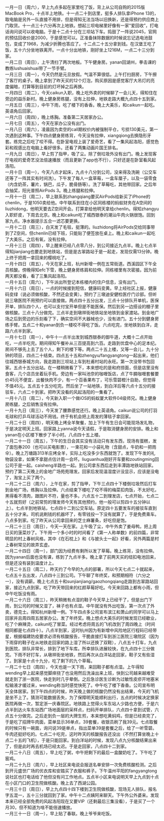 一月一日（周六），早上九点多起在家里吃了饭，背上从公司自购的2015版MacBook Pro，十点半上地铁。十一点二十到店里，挺多人排队拿iPhone 13的，取电脑是另外一队直接不用排，但是得知无法当场以旧换新，还是得预约供应商上门取货。十一点三十六分再次上地铁。想起三坝电梯里好像有一家“爱回收”，打电话询问说可以收电脑。于是十二点十分在三坝站下车。捣鼓了一阵说2045，官网的预估回收价是2000，于是感觉可以。正准备抹除数据的时候说忘记选电池鼓包，变成了1968，为减少折腾也答应了。十二点二十五分拿到钱。在汉堡王吃了饭，五十六分坐地铁离开。一点十分出地铁，刚好坐上1216M，一点二十三分到家。</br>
一月二日（周日），上午清扫了两次地板。下午健身房。yanan回湖州，拳击课的教练lushuaishuai带了一节手臂。</br>
一月三日（周一），今天仍然是元旦放假。气温不算很低。上午打扫厨房，下午擦了客厅的桌子。晚上拿到了昨天买的12个灯泡，购买原因是感觉客厅大吊灯的亮度偏暗，打算等到目前的灯坏掉之后再换。</br>
一月四日（周二），今天caikun入职，晚上吃外卖的时候聊了一会儿天，得知住在旁边的益乐新村。晚上健身房练腿，没有上拉伸，地铁走路大概九点四十五到家。</br>
一月五日（周三），中午下雨，吃了楼下的香香。晚上大美乐，和caikun一起吃。英语角后回家。</br>
一月六日（周四），晚上练胸。准备第二天居家办公。</br>
一月七日（周五），今天在家办公没有出门。</br>
一月八日（周六），凌晨因为卖空的call期权价内被强制平仓，亏损130美元，第一次遇到这种事。下午四点健身房练背，今天没有拉伸，xiangqiong去换隐形牙套。练完之后吃了咬不得。在卧室电视上装了爱奇艺，看了一集风起洛阳，感觉色彩和观感比在电脑上看好很多。还看了两集动画片国王排名。</br>
一月九日（周日），早上剪了指甲，吸了尘。除了倒垃圾外没有出门。晚上发现客厅电视的爱奇艺没法倍速播放（而且更新了app也不行），只好还是在卧室看风起洛阳。</br>
一月十日（周一），今天八点才起床，九点十八分到公司，没来得及洗碗（公交车还等了一阵其实有时间洗）。下午发了每人一盒草莓，一盒车厘子，以及一袋零食（内含奶茶，薯片，锅巴，瓜子，脆骨肠等）。洗了草莓吃，其他带回家。之后年会抽奖，阳光普照AirPods 3。晚上练腿和拉伸。</br>
一月十一日（周二），早上联系到zhangqiang要买AirPods给新买了iPhone的chenlin，于是1050卖给他。中午联系到住在小区同栋楼的蚂蚁财务在A空间的liuzhidong，他明天要去Z空间开会。打算拿给他明天拿给chenlin。得知zhangyu入职虾皮，下周去北京。晚上和caikun吃了城西银泰的潮汕牛肉火锅很饱。回到家九点。净水器提示五合一滤芯要更换。</br>
一月十二日（周三），白天发了毛毯，挺薄的。liuzhidong将AirPods交给同事带到了Z空间，但chenlin已经下班，只能贴了便签放在桌上。晚上和caikun一起吃了大美乐。之后有氧，没有拉伸。</br>
一月十三日（周四），早上醒来已经八点零八分，到公司接近九点半。晚上七点半得知jianjiang也要走到地铁站，但是是古翠路站于是一起走，发现仅需13分钟。晚上终于把周一拿回来的樱桃吃了。</br>
一月十四日（周五），今天在家上班，杭州新增一例在五常街道。西溪园区下午全员核酸。傍晚得知efc下雪，晚上健身房练肩和拉伸。同栋楼里有次密接。因为前两天都没看，看了三集风起洛阳。</br>
一月十五日（周六），下午派出所登记本栋楼内的住户信息，没有出门。</br>
一月十六日（周日），一点的时候接到短信，健康码变黄。早上经社区上报，健康码变绿（说必须做核酸，不然还会变黄）。预约了三墩迪安健检医疗门诊部。但听说三墩医院不用预约可以直接做。两点四十五分出发，三点十分排队开单机，医保开单，排队四个人，也可以支付宝开单但是不能医保。然后到另一边搭设的棚子里做核酸。三点十八分做完。三点半走到墩祥街地铁站坐地铁到金家渡站。到金地广场之后到旁边的乐刻看了下，确实空间不大器械也少，没有进门。五十分到健身房练手臂。五点二十和yanan到负一楼咬不得吃了饭。六点吃完，坐地铁到白洋，走路六点半到家。</br>
一月十七日（周一），中午十一点半出发到城西银泰的御牛道，大概十二点开始吃，一点半吃完。期间得知午餐补从三百提高到六百。走路到优盘中心的足本纪。房间不够先上去了五个人，剩下的楼下等。两点二十五上楼，又等一会儿，九十分钟的项目，四点二十结束。四点五十五和zhengyu/fangyangtong一起出来，他们往城西银泰城方向，我走路到三坝站上车到杜甫村站的永旺。第一次没带书包回家。五点十五分出站。在一楼稍微看了下，本来想吃的是和府捞面，但是店里没有食客，几个店员坐着玩手机。旁边有一家叫池奈的咖喱饭店，点了牛腩咖喱套餐要价45元不便宜，出餐快肉不少，有一个百香果布丁，可乐雪碧橙汁自助，但觉得不值45元。五点五十五分吃完。然后坐了一站地铁，到白洋后等六点十五分的接驳车，六点二十到家。把昨天没看的风起洛阳的一集看了。</br>
一月十八日（周二），今天新入职一个做iOS的蚂蚁厦大软件04级师兄。晚上健身房练腿，之后销售没有拉伸。</br>
一月十九日（周三），今天发了腰靠感觉还行。晚上英语角。caikun说公司的打羽毛球和打乒乓球活动不用钱。终于有机会把上周发的薄毯子拿回家。</br>
一月二十日（周四），明天晚上烤全羊聚餐，加上下午有生日会可能现场发礼物，于是决定明天上班。回家路上yanna说今天请假，于是取消健身房的安排。晚上和yanan在小区楼下散步了半小时。八点四十五上楼。</br>
一月二十一日（周五），下午的生日会其实没有活动只有发东西，现场有蛋糕，发了面包券200（也可以买电影票），一束花和一小袋礼物（含甜点，牛奶和一把雨伞）。晚上万塘路313羊庄烤全羊，实际上吃没多少东西就饱了。发现下午发的礼物袋没拿，如果不拿甜点估计周一会坏。liuguanhua刚好开车要和zoutingming回公司于是一起。caisheng半路也一起。到公司拿东西后走到丰潭路地铁站回家。预约了第二天晚上的金地广场苑苑理发。回家后发现温湿度计没显示，应该是没电了，淘宝上买了两个。</br>
一月二十二日（周六），上午在家，剪了指甲，下午三点四十下楼倒垃圾然后打车到金地广场，练胸以及拉伸。六点结束下楼吃了咬不得的梅菜扣肉饭，不太好吃，黑得看不清肉，跟图片不符，量也不多。六点五十二到理发店，七点开始，七点二十五就剪好（之前常剪的理发师今天有其他预约，他一般可以剪四十五分钟以上）。七点半到地铁站，七点四十二到公交车站。原定四十五要发车的接驳车直到五十分才来。司机说刷钱的机器坏了，有零钱投一下没有就算了，于是免费乘车。八点多到家。吃了昨天从公司拿回来的芝士麻薯条，好吃但是饱。</br>
一月二十三日（周日），今天一天在家。上午吸了尘，中午外卖了姜母鸭，把上周日买的菠菜炒了。下午用一个多小时的时间看了《第一人称单数》的前四篇，非常明显的村上春树风格，其中《在石枕上》和《与披头士一起》好看，另外两篇是村上春树常见的故弄玄虚。</br>
一月二十四日（周一），部门因为经费有剩所以发了草莓。晚上练背，没有拉伸。因为yanan后面也没有课，练到了九点半多。晚上拿了前两天买的纽扣电池回来，但是还没有装到温度计上。</br>
一月二十五日（周二），昨天约了今早的九点的部署，所以今天七点二十就起来，七点五十五出发，八点四十三到公司。下午聊了年终奖，和预期相符（六分之一），没有调薪。晚上七点五十和sunjianjiang/gaozhongqiang走路到古翠路站回家，接近九点到家。吃了昨天带回来的红颜草莓好吃。今天来回路上都有小雨，但中午吃饭没有雨。</br>
 一月二十六日（周三），昨天稍微有点湿的鞋子今天早上已经干了，但是出门下雨，到公司的时候又湿了，袜子也有点湿。中午就没有外出吃饭，第一次点了外卖，德克士。得知杭州新增一例。下午四点多公司宣布滨江和萧山的同学可以马上回家并且周四周五居家办公。发了年终奖。晚上想点大美乐的时候发现已经歇业，吃了个麻辣烫，caikun吃了冒菜。经过考虑将周五的飞机改到了周四晚上（时间相同都是七点四十）。八点半到家，这时杭州因为有新增中风险地区行程码已经带星，根据福建防疫要求必须有核酸报告，干脆直接打车到浙江医院三墩院区（因为下雨穿的鞋子在从地铁走回家的路上湿了所以还换了双鞋），八点五十打车，九点到医院，排队非常长，排到了地下车库。所幸排队进展较快，在九点四十三分做完。下雨不好打车，从墩祥街坐地铁，然后再次从白洋站走回家，鞋子又有些湿了。到家是十点十九分，吃了剩下的九个草莓。</br>
一月二十七日（周四），今天也是一天下雨，来回鞋子都有点湿。上午得知wending早上起来感觉脚痒挠了也没用然后洗澡出来上班，快到公司越来越难受就走到了浙一医院，快走到时几乎晕倒。之后急诊医生诊断为过敏性皮疹开地塞米松输液才缓过来，wending称当时感觉快死了。中午吃了楼下香香。公司宣布明天全体居家。到下午四点的时候，昨天晚上做的核酸仍然没有出结果，今天的飞机是坐不上了。猜测可能数据丢失，为了保障明天能顺利出行，五点的时候决定换家医院再做一次，暂定浙一庆春院区。地铁路上觉得火车东站人少路也方便，于是六点半到达火车东站西广场地面层的采样点，扫码开单排队，六点四十拿到试管，六点五十分做完。之后走到负一层的大牌生煎，本来想吃黄焖鸡，但是已经卖完了，于是吃了招牌牛肉面，菜单显示36单点，39套餐，收银员刷了我39元。七点取餐的时候只有一碗面，询问说39是单点，指出菜单39是套餐之后，给了一听雪碧。牛肉还挺好吃的。七点二十吃完，这时昨天的核酸报告还没出（不然打算坐晚上十点二十五的飞机），于是只能回家。到白洋站的时候，发现八点九分核酸结果出来了，但是此时再去机场已经太迟。于是走回家，八点四十二到家。</br>
一月二十八日（周五），早上吃了粥，中午把剩下的最后一盒酸奶吃了。下午吃了窑鸡。</br>
一月二十九日（周六），早上社区来电说会报送名单安排一次免费核酸检测。之后到开元盛世广场的优衣库和安踏买了衣服和裤子。下午温州平阳的fangyangtong说社区也打电话给了他但没有问工作地点。五点半小区来电说明天早上九点到十点在小区门口的卫生院做核酸。晚上去了西湖公园。</br>
一月三十日（周日），早上九点四十四下楼到卫生院做核酸，现场无人排队，报名字五混一，五十三分就回到了家。中午十二点姨阿来聊天。下午外公外婆来。发现本来已经全部免费的风起洛阳现在又要VIP（还剩最后三集没看），于是买了一个月30，但不知道为啥不能倍速播放。</br>
一月三十一日（周一），早上贴了春联。晚上爷爷来吃饭。</br>
